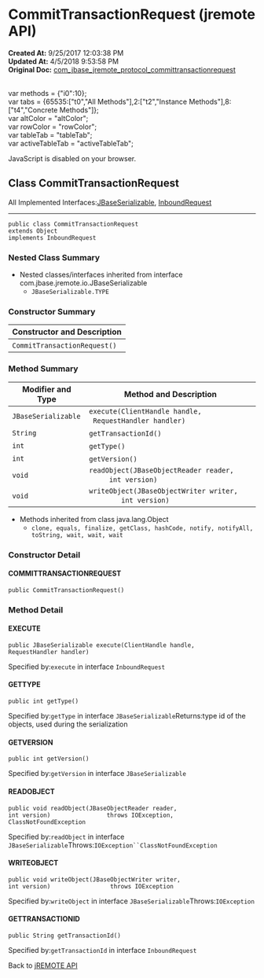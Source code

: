 # CommitTransactionRequest (jremote API)

**Created At:** 9/25/2017 12:03:38 PM  
**Updated At:** 4/5/2018 9:53:58 PM  
**Original Doc:** [com_jbase_jremote_protocol_committransactionrequest](https://docs.jbase.com/39270-protocol/com_jbase_jremote_protocol_committransactionrequest)  

<!--<br>    try {<br>        if (location.href.indexOf('is-external=true') == -1) {<br>            parent.document.title="CommitTransactionRequest (jremote   API)";<br>        }<br>    }<br>    catch(err) {<br>    }<br>//--><br>var methods = {"i0":10};<br>var tabs = {65535:["t0","All Methods"],2:["t2","Instance Methods"],8:["t4","Concrete Methods"]};<br>var altColor = "altColor";<br>var rowColor = "rowColor";<br>var tableTab = "tableTab";<br>var activeTableTab = "activeTableTab";
JavaScript is disabled on your browser.

## Class CommitTransactionRequest
All Implemented Interfaces:[JBaseSerializable](com_jbase_jremote_io_jbaseserializable "interface in com.jbase.jremote.io"), [InboundRequest](com_jbase_jremote_jca_inflow_protocol_inboundrequest "interface in com.jbase.jremote.jca.inflow.protocol")
* * *

```
public class CommitTransactionRequest
extends Object
implements InboundRequest
```

### Nested Class Summary

- Nested classes/interfaces inherited from interface com.jbase.jremote.io.JBaseSerializable
    - `JBaseSerializable.TYPE`



### Constructor Summary


| Constructor and Description<br> |
| --- |
| `CommitTransactionRequest()` <br> |


### Method Summary


| Modifier and Type<br> | Method and Description<br> |
| --- | --- |
| `JBaseSerializable`<br> | `execute(ClientHandle handle,        RequestHandler handler)` <br> |
| `String`<br> | `getTransactionId()` <br> |
| `int`<br> | `getType()` <br> |
| `int`<br> | `getVersion()` <br> |
| `void`<br> | `readObject(JBaseObjectReader reader,          int version)` <br> |
| `void`<br> | `writeObject(JBaseObjectWriter writer,           int version)` <br> |


- Methods inherited from class java.lang.Object
    - `clone, equals, finalize, getClass, hashCode, notify, notifyAll, toString, wait, wait, wait`


### Constructor Detail

#### COMMITTRANSACTIONREQUEST

```
public CommitTransactionRequest()
```

### 


### Method Detail

#### EXECUTE

```
public JBaseSerializable execute(ClientHandle handle,                                 RequestHandler handler)
```
Specified by:`execute` in interface `InboundRequest`
#### 


#### GETTYPE

```
public int getType()
```
Specified by:`getType` in interface `JBaseSerializable`Returns:type id of the objects, used during the serialization
#### 


#### GETVERSION

```
public int getVersion()
```
Specified by:`getVersion` in interface `JBaseSerializable`
#### 


#### READOBJECT

```
public void readObject(JBaseObjectReader reader,                       int version)                throws IOException,                       ClassNotFoundException
```
Specified by:`readObject` in interface `JBaseSerializable`Throws:`IOException``ClassNotFoundException`
#### 


#### WRITEOBJECT

```
public void writeObject(JBaseObjectWriter writer,                        int version)                 throws IOException
```
Specified by:`writeObject` in interface `JBaseSerializable`Throws:`IOException`
#### 


#### GETTRANSACTIONID

```
public String getTransactionId()
```
Specified by:`getTransactionId` in interface `InboundRequest`




Back to [jREMOTE API](com_jbase_jremote_package-summary)
